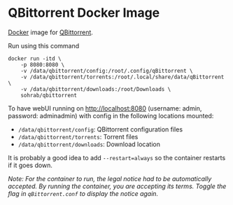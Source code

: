 # QBittorrent Docker Image

[Docker](https://www.docker.com/) image for [QBittorrent](http://www.qbittorrent.org/).

Run using this command

	docker run -itd \
		-p 8080:8080 \
		-v /data/qbittorrent/config:/root/.config/qBittorrent \
		-v /data/qbittorrent/torrents:/root/.local/share/data/qBittorrent \
		-v /data/qbittorrent/downloads:/root/Downloads \
		sohrab/qbittorrent

To have webUI running on [http://localhost:8080](http://localhost:8080) (username: admin, password: adminadmin) with config in the following locations mounted:

* `/data/qbittorrent/config`: QBittorrent configuration files
* `/data/qbittorrent/torrents`: Torrent files
* `/data/qbittorrent/downloads`: Download location

It is probably a good idea to add `--restart=always` so the container restarts if it goes down.

_Note: For the container to run, the legal notice had to be automatically accepted. By running the container, you are accepting its terms. Toggle the flag in `qBittorrent.conf` to display the notice again._
